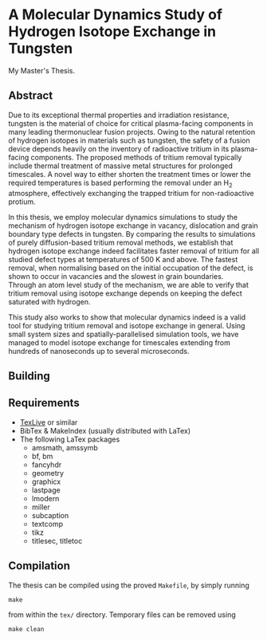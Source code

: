 # A Molecular Dynamics Study of Hydrogen Isotope Exchange in Tungsten
My Master's Thesis.

## Abstract
Due to its exceptional thermal properties and irradiation resistance, tungsten is the material of choice for critical plasma-facing components in many leading thermonuclear fusion projects.
Owing to the natural retention of hydrogen isotopes in materials such as tungsten, the safety of a fusion device depends heavily on the inventory of radioactive tritium in its plasma-facing components. 
The proposed methods of tritium removal typically include thermal treatment of massive metal structures for prolonged timescales.
A novel way to either shorten the treatment times or lower the required temperatures is based performing the removal under an H$_2$ atmosphere, effectively exchanging the trapped tritium for non-radioactive protium. 

In this thesis, we employ molecular dynamics simulations to study the mechanism of hydrogen isotope exchange in vacancy, dislocation and grain boundary type defects in tungsten.
By comparing the results to simulations of purely diffusion-based tritium removal methods, we establish that hydrogen isotope exchange indeed facilitates faster removal of tritium for all studied defect types at temperatures of 500 K and above.
The fastest removal, when normalising based on the initial occupation of the defect, is shown to occur in vacancies and the slowest in grain boundaries.   
Through an atom level study of the mechanism, we are able to verify that tritium removal using isotope exchange depends on keeping the defect saturated with hydrogen.

This study also works to show that molecular dynamics indeed is a valid tool for studying tritium removal and isotope exchange in general. 
Using small system sizes and spatially-parallelised simulation tools, we have managed to model isotope exchange for timescales extending from hundreds of nanoseconds up to several microseconds.

## Building

## Requirements
- [TexLive](https://www.tug.org/texlive/) or similar
- BibTex & MakeIndex (usually distributed with LaTex)
- The following LaTex packages
	- amsmath, amssymb
	- bf, bm
	- fancyhdr
	- geometry
	- graphicx
	- lastpage
	- lmodern
	- miller
	- subcaption
	- textcomp
	- tikz
	- titlesec, titletoc

## Compilation
The thesis can be compiled using the proved `Makefile`, by simply running
```
make
```
from within the `tex/` directory. Temporary files can be removed using
```
make clean
```
